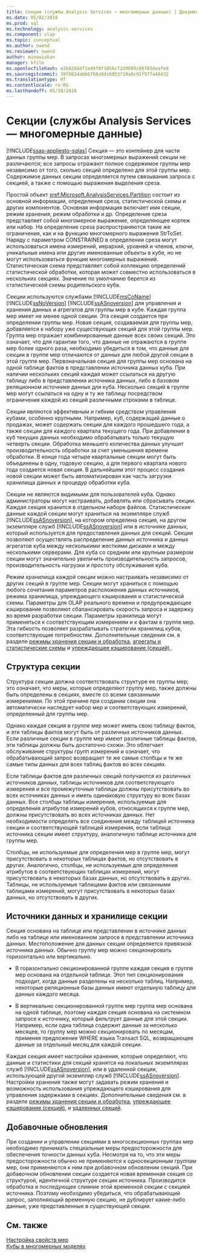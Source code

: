 ```yaml
---
title: Секции (службы Analysis Services — многомерные данные) | Документы Microsoft
ms.date: 05/02/2018
ms.prod: sql
ms.technology: analysis-services
ms.component: olap
ms.topic: conceptual
ms.author: owend
ms.reviewer: owend
author: minewiskan
manager: kfile
ms.openlocfilehash: e2b82684f1ed4f0f1056cf2d9099c80703deafe0
ms.sourcegitcommit: 38f8824abb6760a9dc6953f10a6c91f97fa48432
ms.translationtype: HT
ms.contentlocale: ru-RU
ms.lasthandoff: 05/10/2018
---
```

# <a name="partitions-analysis-services---multidimensional-data"></a>Секции (службы Analysis Services — многомерные данные)
[!INCLUDE[ssas-appliesto-sqlas](../../includes/ssas-appliesto-sqlas.md)]
  Секция — это контейнер для части данных группы мер. В запросах многомерных выражений секции не различаются; все запросы отражают полное содержимое группы мер независимо от того, сколько секций определено для этой группы мер. Содержимое данных секции определяется путем связывания запроса с секцией, а также с помощью выражения выделения среза.  
  
 Простой объект <xref:Microsoft.AnalysisServices.Partition> состоит из основной информации, определения среза, статистической схемы и других компонентов. Основная информация включает имя секции, режим хранения, режим обработки и др. Определение среза представляет собой многомерное выражение, определяющее кортеж или набор. На определение среза распространяются такие же ограничения, как и на функцию многомерного выражения StrToSet. Наряду с параметром CONSTRAINED в определении среза могут использоваться имена измерений, иерархий, уровней и членов, ключи, уникальные имена или другие именованные объекты в кубе, но не могут использоваться функции многомерных выражений. Статистическая схема представляет собой коллекцию определений статистической обработки, которая может совместно использоваться в нескольких секциях. Значение по умолчанию берется из статистической схемы родительского куба.  
  
 Секции используются службами [!INCLUDE[msCoName](../../includes/msconame-md.md)] [!INCLUDE[ssNoVersion](../../includes/ssnoversion-md.md)] [!INCLUDE[ssASnoversion](../../includes/ssasnoversion-md.md)] для управления и хранения данных и агрегатов для группы мер в кубе. Каждая группа мер имеет не менее одной секции. Эта секция создается при определении группы мер. Новая секция, создаваемая для группы мер, добавляется к набору уже существующих секций для этой группы мер. Группа мер отражает комбинированные данные всех своих секций. Это означает, что для гарантии того, что данные не отражаются в группе мер более одного раза, необходимо убедиться в том, что данные для секции в группе мер отличаются от данных для любой другой секции в этой группе мер. Первоначальная секция для группы мер основана на одной таблице фактов в представлении источника данных куба. При наличии нескольких секций каждая может ссылаться на другую таблицу либо в представлении источника данных, либо в базовом реляционном источнике данных для куба. Несколько секций в группе мер могут ссылаться на одну и ту же таблицу посредством ограничения каждой из секций различными строками в таблице.  
  
 Секции являются эффективным и гибким средством управления кубами, особенно крупными. Например, куб, содержащий данные о продажах, может содержать секции для каждого прошедшего года, а также секции для каждого квартала текущего года. При добавлении в куб текущих данных необходимо обрабатывать только текущую четверть секции. Обработка меньшего количества данных улучшит производительность обработки за счет уменьшения времени обработки. В конце года четыре квартальные секции могут быть объединены в одну, годовую секцию, а для первого квартала нового года создается новая секция. В дальнейшем этот процесс создания новой секции может быть автоматизирован как часть загрузки хранилища данных и процедур обработки куба.  
  
 Секции не являются видимыми для пользователей куба. Однако администраторы могут настраивать, добавлять или сбрасывать секции. Каждая секция хранится в отдельном наборе файлов. Статистические данные каждой секции могут храниться на экземпляре служб [!INCLUDE[ssASnoversion](../../includes/ssasnoversion-md.md)], на котором определена секция, на другом экземпляре служб [!INCLUDE[ssASnoversion](../../includes/ssasnoversion-md.md)] или в источнике данных, который используется для предоставления данных для секций. Секции позволяют осуществлять распределение данных источника и данных агрегатов куба между несколькими жесткими дисками и между несколькими серверами. Для куба со средним или крупным размером секции могут значительно увеличить производительность запросов, производительность нагрузки и простоту обслуживания куба.  
  
 Режим хранилища каждой секции можно настраивать независимо от других секций в группе мер. Секции могут храниться с помощью любого сочетания параметров расположения данных источников, режима хранилища, упреждающего кэширования и статистической схемы. Параметры для OLAP реального времени и предупреждающее кэширование позволяют сбалансировать скорость запроса и задержку во время разработки секции. Параметры хранилища могут применяться к соответствующим измерениям и к фактам в группе мер. Эта гибкость позволяет разрабатывать стратегии хранилищ кубов, соответствующие потребностям. Дополнительные сведения см. в разделе [режимы хранения секции и обработка](../../analysis-services/multidimensional-models-olap-logical-cube-objects/partitions-partition-storage-modes-and-processing.md), [агрегаты и статистические схемы](../../analysis-services/multidimensional-models-olap-logical-cube-objects/aggregations-and-aggregation-designs.md) и [упреждающее кэширование &#40;секций&#41; ](../../analysis-services/multidimensional-models-olap-logical-cube-objects/partitions-proactive-caching.md).  
  
## <a name="partition-structure"></a>Структура секции  
 Структура секции должна соответствовать структуре ее группы мер; это означает, что меры, которые определяют группу мер, также должны быть определены в секциях, вместе со всеми связанными измерениями. По этой причине при создании секции она автоматически наследует набор мер и соответствующих измерений, определенный для группы мер.  
  
 Однако каждая секция в группе мер может иметь свою таблицу фактов, и эти таблицы фактов могут быть от различных источников данных. Если различные секции в группе мер имеют различные таблицы фактов, эти таблицы должны быть достаточно схожи. Это облегчает обслуживание структуры групп измерений и означает, что обрабатывающий запрос возвращает те же самые столбцы и те же самые типы данных для всех таблиц фактов во всех секциях.  
  
 Если таблицы фактов для различных секций получаются из различных источников данных, таблицы источников для соответствующего измерения и все промежуточные таблицы должны присутствовать во всех источниках данных и иметь одинаковую структуру во всех базах данных. Все столбцы таблицы измерения, используемые для определения атрибутов измерений кубов, относящихся к группе мер, должны присутствовать во всех источниках данных. Нет необходимости определять все соединения между таблицей источника секции и соответствующей таблицей измерения, если таблица источника секции имеет структуру, аналогичную таблице источника для группы мер.  
  
 Столбцы, не используемые для определения мер в группе мер, могут присутствовать в некоторых таблицах фактов, но отсутствовать в других. Аналогично, столбцы, не используемые для определения атрибутов в соответствующих таблицах измерений, могут присутствовать в некоторых базах данных, но отсутствовать в других. Таблицы, не используемые таблицами фактов или связанными таблицами измерений, могут присутствовать в некоторых базах данных, но отсутствовать в других.  
  
## <a name="data-sources-and-partition-storage"></a>Источники данных и хранилище секции  
 Секция основана на таблице или представлении в источнике данных либо на таблице или именованном запросе в представлении источника данных. Местоположение для данных секции определяется привязкой источника данных. Обычно группу мер можно секционировать горизонтально или вертикально.  
  
-   В горизонтально секционированной группе каждая секция в группе мер основана на отдельной таблице. Этот тип секционирования подходит, когда данные разделены на несколько таблиц. Например, некоторые реляционные базы данных имеют отдельную таблицу для данных каждого месяца.  
  
-   В вертикально секционированной группе мер группа мер основана на одной таблице, поэтому каждая секция основана на системном запросе к источнику, который фильтрует данные для этой секции. Например, если одна таблица содержит данные за несколько месяцев, то группу мер можно секционировать по месяцам, применяя предложение WHERE языка Transact SQL, возвращающее данные за отдельный месяц для каждой секции.  
  
 Каждая секция имеет настройки хранения, которые определяют, что данные и статистики для секций хранятся на локальных экземплярах служб [!INCLUDE[ssASnoversion](../../includes/ssasnoversion-md.md)], или в удаленной секции, использующей другой экземпляр служб [!INCLUDE[ssASnoversion](../../includes/ssasnoversion-md.md)]. Настройки хранения также могут задавать режим хранения и возможность использования упреждающего кэширования для управления задержками в секциях. Дополнительные сведения см. в разделе [режимы хранения секции и обработка](../../analysis-services/multidimensional-models-olap-logical-cube-objects/partitions-partition-storage-modes-and-processing.md), [упреждающее кэширование &#40;секций&#41;](../../analysis-services/multidimensional-models-olap-logical-cube-objects/partitions-proactive-caching.md), и [удаленных секций](../../analysis-services/multidimensional-models-olap-logical-cube-objects/partitions-remote-partitions.md).  
  
## <a name="incremental-updates"></a>Добавочные обновления  
 При создании и управлении секциями в многосекционных группах мер необходимо принимать специальные меры предосторожности для обеспечения точности данных куба. Несмотря на то, что эти меры предосторожности обычно не применяются к односекционным группам мер, они применяются к ним при добавочном обновлении секций. При добавочном обновлении секции создается новая временная секция со структурой, идентичной структуре секции источника. Производится обработка и последующее слияние этой временной секции с секцией источника. Поэтому необходимо убедиться, что обрабатывающий запрос, заполняющий временную секцию, не дублирует какие-либо данные, уже представленные в существующей секции.  
  
## <a name="see-also"></a>См. также  
 [Настройка свойств мер](../../analysis-services/multidimensional-models/configure-measure-properties.md)   
 [Кубы в многомерных моделях](../../analysis-services/multidimensional-models/cubes-in-multidimensional-models.md)  
  
  
